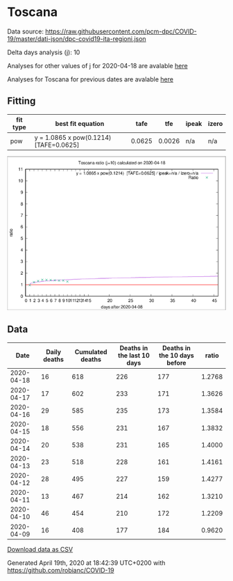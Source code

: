 # Toscana

Data source: https://raw.githubusercontent.com/pcm-dpc/COVID-19/master/dati-json/dpc-covid19-ita-regioni.json

Delta days analysis (j): 10

Analyses for other values of j for 2020-04-18 are avalable [here](../2020-04-18/README.md)

Analyses for Toscana for previous dates are avalable [here](../README.md)

## Fitting 
|fit type|best fit equation|tafe|tfe|ipeak|izero|
|-------|-----|--------|------|---|---|
|pow|y = 1.0865 x pow(0.1214)  [TAFE=0.0625]|0.0625|0.0026|n/a|n/a|

![Plot](COVID-19_toscana_j10_2020-04-18.png)

## Data
|Date|Daily deaths|Cumulated deaths|Deaths in the last 10 days|Deaths in the 10 days before|ratio|
|----|----------|-----------|-------|--------------------|-----|
|2020-04-18|16|618|226|177|1.2768|
|2020-04-17|17|602|233|171|1.3626|
|2020-04-16|29|585|235|173|1.3584|
|2020-04-15|18|556|231|167|1.3832|
|2020-04-14|20|538|231|165|1.4000|
|2020-04-13|23|518|228|161|1.4161|
|2020-04-12|28|495|227|159|1.4277|
|2020-04-11|13|467|214|162|1.3210|
|2020-04-10|46|454|210|172|1.2209|
|2020-04-09|16|408|177|184|0.9620|

[Download data as CSV](COVID-19_toscana_j10_2020-04-18.csv)

Generated April 19th, 2020 at 18:42:39 UTC+0200 with https://github.com/robianc/COVID-19
